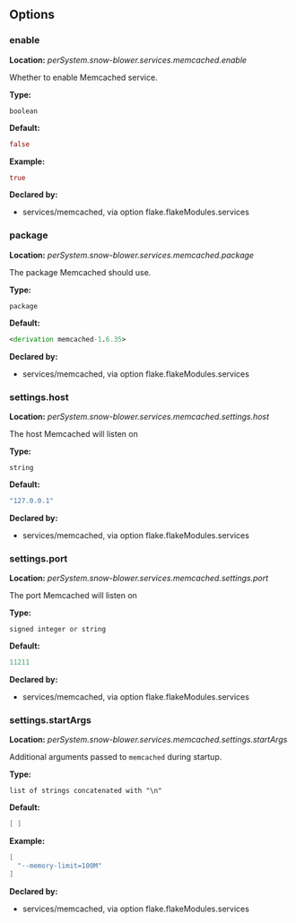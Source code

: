 ## Options

### enable
**Location:** *perSystem.snow-blower.services.memcached.enable*

Whether to enable Memcached  service.

**Type:**

`boolean`

**Default:**
```nix
false
```

**Example:**

```nix
true
```

**Declared by:**

- services/memcached, via option flake.flakeModules.services


### package
**Location:** *perSystem.snow-blower.services.memcached.package*

The package Memcached should use.

**Type:**

`package`

**Default:**
```nix
<derivation memcached-1.6.35>
```

**Declared by:**

- services/memcached, via option flake.flakeModules.services


### settings.host
**Location:** *perSystem.snow-blower.services.memcached.settings.host*

The host Memcached will listen on

**Type:**

`string`

**Default:**
```nix
"127.0.0.1"
```

**Declared by:**

- services/memcached, via option flake.flakeModules.services


### settings.port
**Location:** *perSystem.snow-blower.services.memcached.settings.port*

The port Memcached will listen on

**Type:**

`signed integer or string`

**Default:**
```nix
11211
```

**Declared by:**

- services/memcached, via option flake.flakeModules.services


### settings.startArgs
**Location:** *perSystem.snow-blower.services.memcached.settings.startArgs*

Additional arguments passed to `memcached` during startup.


**Type:**

`list of strings concatenated with "\n"`

**Default:**
```nix
[ ]
```

**Example:**

```nix
[
  "--memory-limit=100M"
]
```

**Declared by:**

- services/memcached, via option flake.flakeModules.services

